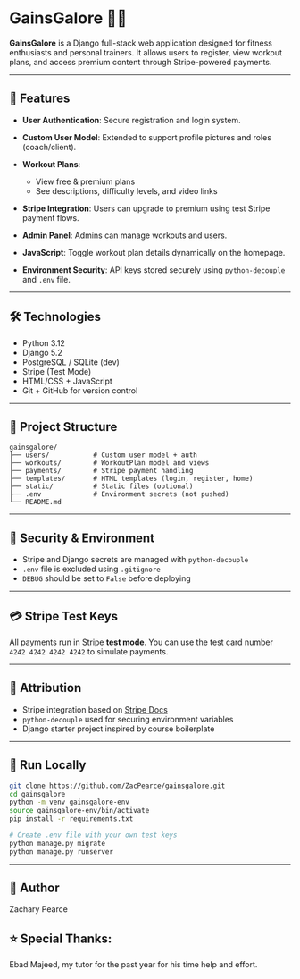 # GainsGalore 🏋🏾

**GainsGalore** is a Django full-stack web application designed for fitness enthusiasts and personal trainers. It allows users to register, view workout plans, and access premium content through Stripe-powered payments.

---

## 🚀 Features

* **User Authentication**: Secure registration and login system.
* **Custom User Model**: Extended to support profile pictures and roles (coach/client).
* **Workout Plans**:

  * View free & premium plans
  * See descriptions, difficulty levels, and video links
* **Stripe Integration**: Users can upgrade to premium using test Stripe payment flows.
* **Admin Panel**: Admins can manage workouts and users.
* **JavaScript**: Toggle workout plan details dynamically on the homepage.
* **Environment Security**: API keys stored securely using `python-decouple` and `.env` file.

---

## 🛠 Technologies

* Python 3.12
* Django 5.2
* PostgreSQL / SQLite (dev)
* Stripe (Test Mode)
* HTML/CSS + JavaScript
* Git + GitHub for version control

---

## 📂 Project Structure

```
gainsgalore/
├── users/           # Custom user model + auth
├── workouts/        # WorkoutPlan model and views
├── payments/        # Stripe payment handling
├── templates/       # HTML templates (login, register, home)
├── static/          # Static files (optional)
├── .env             # Environment secrets (not pushed)
└── README.md
```

---

## 🔐 Security & Environment

* Stripe and Django secrets are managed with `python-decouple`
* `.env` file is excluded using `.gitignore`
* `DEBUG` should be set to `False` before deploying

---

## 💳 Stripe Test Keys

All payments run in Stripe **test mode**. You can use the test card number `4242 4242 4242 4242` to simulate payments.

---

## 📄 Attribution

* Stripe integration based on [Stripe Docs](https://stripe.com/docs)
* `python-decouple` used for securing environment variables
* Django starter project inspired by course boilerplate

---

## 🧪 Run Locally

```bash
git clone https://github.com/ZacPearce/gainsgalore.git
cd gainsgalore
python -m venv gainsgalore-env
source gainsgalore-env/bin/activate
pip install -r requirements.txt

# Create .env file with your own test keys
python manage.py migrate
python manage.py runserver
```

---


## 🧠 Author

Zachary Pearce

## ⭐ Special Thanks: 

Ebad Majeed, my tutor for the past year for his time help and effort.